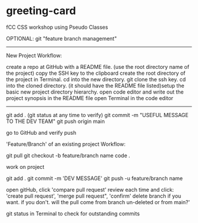 # greeting-card
fCC CSS workshop using Pseudo Classes

OPTIONAL:
git "feature branch management" 
______________________________________________________________________________________________________________________________________________

New Project Workflow:

create a repo at GitHub with a README file. (use the root directory name of the project) copy the SSH key to the clipboard create the root directory of the project in Terminal. cd into the new directory. git clone the ssh key. cd into the cloned directory. (it should have the README file listed)setup the basic new project directory hierarchy. open code editor and write out the project synopsis in the README file open Terminal in the code editor
______________________________________________________________________________________________________________________________________________

git add . (git status at any time to verify) git commit -m "USEFUL MESSAGE TO THE DEV TEAM" git push origin main

go to GitHub and verify push

'Feature/Branch' of an existing project Workflow:

git pull git checkout -b feature/branch name code .

work on project

git add . git commit -m 'DEV MESSAGE' git push -u feature/branch name

open gitHub, click 'compare pull request' review each time and click: 'create pull request', 'merge pull request", 'confirm' delete branch if you want. if you don't. will the pull come from branch un-deleted or from main?'

git status in Terminal to check for outstanding commits